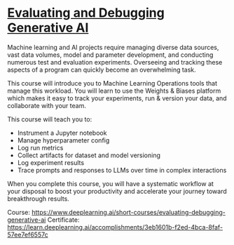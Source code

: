 # [Evaluating and Debugging Generative AI](https://www.deeplearning.ai/short-courses/evaluating-debugging-generative-ai/)
Machine learning and AI projects require managing diverse data sources, vast data volumes, model and parameter development, and conducting numerous test and evaluation experiments. Overseeing and tracking these aspects of a program can quickly become an overwhelming task.

This course will introduce you to Machine Learning Operations tools that manage this workload. You will learn to use the Weights & Biases platform which makes it easy to track your experiments, run & version your data, and collaborate with your team.

This course will teach you to:
- Instrument a Jupyter notebook
- Manage hyperparameter config
- Log run metrics
- Collect artifacts for dataset and model versioning
- Log experiment results
- Trace prompts and responses to LLMs over time in complex interactions

When you complete this course, you will have a systematic workflow at your disposal to boost your productivity and accelerate your journey toward breakthrough results.


Course: https://www.deeplearning.ai/short-courses/evaluating-debugging-generative-ai
Certificate: https://learn.deeplearning.ai/accomplishments/3eb1601b-f2ed-4bca-8faf-57ee7ef6557c
